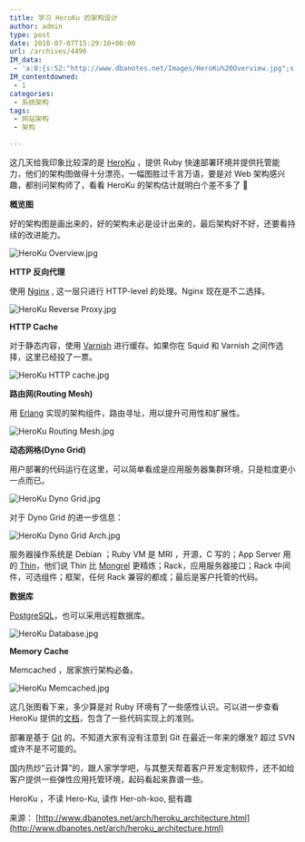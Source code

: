 ```yaml
---
title: 学习 HeroKu 的架构设计
author: admin
type: post
date: 2010-07-07T15:29:10+00:00
url: /archives/4496
IM_data:
 - 'a:8:{s:52:"http://www.dbanotes.net/Images/HeroKu%20Overview.jpg";s:60:"http://blog.haohtml.com/wp-content/uploads/2011/03/54c31.jpg";s:59:"http://www.dbanotes.net/Images/HeroKu%20Reverse%20Proxy.jpg";s:60:"http://blog.haohtml.com/wp-content/uploads/2011/03/7990f.jpg";s:56:"http://www.dbanotes.net/Images/HeroKu%20HTTP%20cache.jpg";s:60:"http://blog.haohtml.com/wp-content/uploads/2011/03/d167a.jpg";s:58:"http://www.dbanotes.net/Images/HeroKu%20Routing%20Mesh.jpg";s:60:"http://blog.haohtml.com/wp-content/uploads/2011/03/f0e48.jpg";s:55:"http://www.dbanotes.net/Images/HeroKu%20Dyno%20Grid.jpg";s:60:"http://blog.haohtml.com/wp-content/uploads/2011/03/1f0a7.jpg";s:62:"http://www.dbanotes.net/Images/HeroKu%20Dyno%20Grid%20Arch.jpg";s:60:"http://blog.haohtml.com/wp-content/uploads/2011/03/d68ad.jpg";s:52:"http://www.dbanotes.net/Images/HeroKu%20Database.jpg";s:60:"http://blog.haohtml.com/wp-content/uploads/2011/03/a00f5.jpg";s:53:"http://www.dbanotes.net/Images/HeroKu%20Memcached.jpg";s:60:"http://blog.haohtml.com/wp-content/uploads/2011/03/58c24.jpg";}'
IM_contentdowned:
 - 1
categories:
 - 系统架构
tags:
 - 网站架构
 - 架构

---
```

这几天给我印象比较深的是 [HeroKu][1] ，提供 Ruby 快速部署环境并提供托管能力，他们的架构图做得十分漂亮，一幅图胜过千言万语，要是对 Web 架构感兴趣，都别问架构师了，看看 HeroKu 的架构估计就明白个差不多了 🙂

**概览图**

好的架构图是画出来的，好的架构未必是设计出来的，最后架构好不好，还要看持续的改进能力。

![HeroKu Overview.jpg](http://www.dbanotes.net/Images/HeroKu%20Overview.jpg)

**HTTP 反向代理**

使用 [Nginx][2] , 这一层只进行 HTTP-level 的处理。Nginx 现在是不二选择。

![HeroKu Reverse Proxy.jpg](http://www.dbanotes.net/Images/HeroKu%20Reverse%20Proxy.jpg)

**HTTP Cache**

对于静态内容，使用 [Varnish][3] 进行缓存。如果你在 Squid 和 Varnish 之间作选择，这里已经投了一票。

![HeroKu HTTP  cache.jpg](http://www.dbanotes.net/Images/HeroKu%20HTTP%20cache.jpg)

**路由网(Routing Mesh)**

用 [Erlang][4] 实现的架构组件，路由寻址，用以提升可用性和扩展性。

![HeroKu Routing Mesh.jpg](http://www.dbanotes.net/Images/HeroKu%20Routing%20Mesh.jpg)

**动态网格(Dyno Grid)**

用户部署的代码运行在这里，可以简单看成是应用服务器集群环境，只是粒度更小一点而已。

![HeroKu Dyno Grid.jpg](http://www.dbanotes.net/Images/HeroKu%20Dyno%20Grid.jpg)

对于 Dyno Grid 的进一步信息：

![HeroKu Dyno Grid Arch.jpg](http://www.dbanotes.net/Images/HeroKu%20Dyno%20Grid%20Arch.jpg)

服务器操作系统是 Debian ；Ruby VM 是 MRI ，开源，C 写的；App Server 用的 [Thin][5]，他们说 Thin 比 [Mongrel][6] 更精炼；Rack，应用服务器接口；Rack 中间件，可选组件；框架，任何 Rack 兼容的都成；最后是客户托管的代码。

**数据库**

[PostgreSQL][7]，也可以采用远程数据库。

![HeroKu Database.jpg](http://www.dbanotes.net/Images/HeroKu%20Database.jpg)

**Memory Cache**

Memcached ，居家旅行架构必备。

![HeroKu Memcached.jpg](http://www.dbanotes.net/Images/HeroKu%20Memcached.jpg)

这几张图看下来，多少算是对 Ruby 环境有了一些感性认识。可以进一步查看 HeroKu 提供的[文档][8]，包含了一些代码实现上的准则。

部署是基于 [Git][9] 的。不知道大家有没有注意到 Git 在最近一年来的爆发? 超过 SVN 或许不是不可能的。

国内热炒”云计算”的，跟人家学学吧，与其整天帮着客户开发定制软件，还不如给客户提供一些弹性应用托管环境，起码看起来靠谱一些。

HeroKu ，不读 Hero-Ku, 读作 Her-oh-koo, 挺有趣

来源： [http://www.dbanotes.net/arch/heroku_architecture.html](http://www.dbanotes.net/arch/heroku_architecture.html)

 [1]: http://heroku.com/
 [2]: http://nginx.net/
 [3]: http://varnish.projects.linpro.no/
 [4]: http://erlang.org/
 [5]: http://code.macournoyer.com/thin/
 [6]: http://en.wikipedia.org/wiki/Mongrel_%28web_server%29
 [7]: http://www.postgresql.org/
 [8]: http://heroku.com/docs
 [9]: http://git-scm.com/